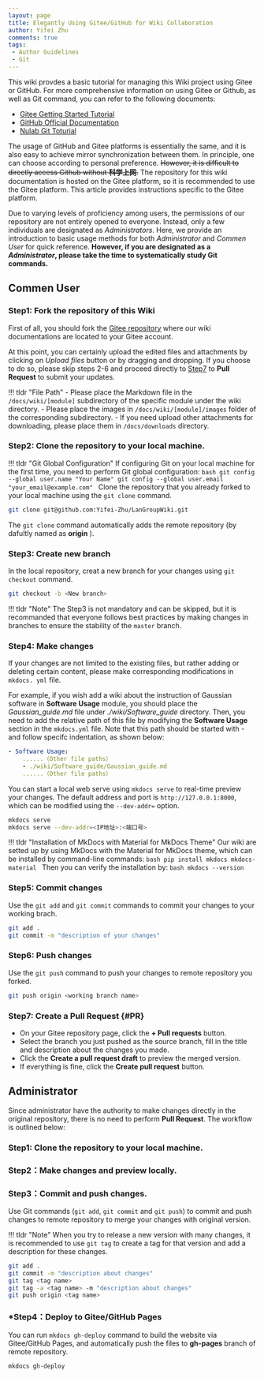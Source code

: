 ```yaml
---
layout: page
title: Elegantly Using Gitee/GitHub for Wiki Collaboration
author: Yifei Zhu
comments: true
tags:
 - Author Guidelines
 - Git
---
```

This wiki provdes a basic tutorial for managing this Wiki project using Gitee or GitHub.
For more comprehensive information on using Gitee or Github, as well as Git command, you can refer to the following documents:

- [Gitee Getting Started Tutorial](https://gitee.com/mvphp/start_with_Gitee)
- [GitHub Official Documentation](https://docs.github.com/zh)
- [Nulab Git Toturial](https://nulab.com/zh-cn/learn/software-development/git-tutorial/)

The usage of GitHub and Gitee platforms is essentially the same, and it is also easy to achieve mirror synchronization between them.
In principle, one can choose according to personal preference.
~~However, it is difficult to directly access Github without **科学上网**.~~
The repository for this wiki documentation is hosted on the Gitee platform, so it is recommended to use the Gitee platform.
This article provides instructions specific to the Gitee platform.

Due to varying levels of proficiency among users, the permissions of our repository are not entirely opened to everyone.
Instead, only a few individuals are designated as *Administrators*.
Here, we provide an introduction to basic usage methods for both *Administrator* and *Commen User* for quick reference.
**However, if you are designated as a *Administrator*, please take the time to systematically study Git commands.**

## Commen User
### Step1: Fork the repository of this Wiki
First of all, you should fork the [Gitee repository](https://gitee.com/LanGroup/LanGroupWiki.git) where our wiki documentations are located to your Gitee account.

At this point, you can certainly upload the edited files and attachments by clicking on *Upload files* button or by dragging and dropping.
If you choose to do so, please skip steps 2-6 and proceed directly to [Step7](#PR) to **Pull Request** to submit your updates.

!!! tldr "File Path"
    - Please place the Markdown file in the `/docs/wiki/[module]` subdirectory of the specific module under the wiki directory.
    - Please place the images in `/docs/wiki/[module]/images` folder of the corresponding subdirectory.
    - If you need upload other attachments for downloading, please place them in `/docs/downloads` directory.

### Step2: Clone the repository to your local machine.
!!! tldr "Git Global Configuration"
    If configuring Git on your local machine for the first time, you need to perform Git global configuration:
    ```bash
    git config --global user.name "Your Name"
    git config --global user.email "your_email@example.com"
    ```
Clone the repository that you already forked to your local machine using the `git clone` command.
```bash
git clone git@github.com:Yifei-Zhu/LanGroupWiki.git
```
The `git clone` command automatically adds the remote repository (by dafultly named as **origin** ).

### Step3: Create new branch
In the local repository, creat a new branch for your changes using `git checkout` command.
```bash
git checkout -b <New branch>
```
!!! tldr "Note"
    The Step3 is not mandatory and can be skipped, but it is recommanded that everyone follows best practices by making changes in branches to ensure the stability of the `master` branch.

### Step4: Make changes
If your changes are not limited to the existing files,  but rather adding or deleting certain content, please make corresponding modifications in `mkdocs. yml` file.

For example, if you wish add a wiki about the instruction of Gaussian software in **Software Usage** module, you should place the *Gaussian_guide.md* file under *./wiki/Software_guide* directory.
Then, you need to add the relative path of this file by modifying the **Software Usage** section in the `mkdocs.yml` file.
Note that this path should be started with - and follow specifc indentation, as shown below:
```YAML
- Software Usage:
    ......（Other file paths）
    - ./wiki/Software_guide/Gaussian_guide.md
    ......（Other file paths）
```

You can start a local web serve using `mkdocs serve` to real-time preview your changes.
The default address and port is `http://127.0.0.1:8000`, which can be modified using the `--dev-addr=` option.
```bash
mkdocs serve
mkdocs serve --dev-addr=<IP地址>:<端口号>
```

!!! tldr "Installation of MkDocs with Material for MkDocs Theme"
    Our wiki are setted up by using MkDocs with the Material for MkDocs theme, which can be installed by command-line commands:
    ```bash
    pip install mkdocs mkdocs-material
    ```
    Then you can verify the installation by:
    ```bash
    mkdocs --version
    ```

### Step5: Commit changes
Use the `git add` and `git commit` commands to commit your changes to your working brach.
```bash
git add .
git commit -m "description of your changes"
```

### Step6: Push changes
Use the `git push` command to push your changes to remote repository you forked.
```bash
git push origin <working branch name>
```

### Step7: Create a Pull Request {#PR}
- On your Gitee repository page, click the **+ Pull requests** button.
- Select the branch you just pushed as the source branch, fill in the title and description about the changes you made.
- Click the **Create a pull request draft** to preview the merged version.
- If everything is fine, click the **Create pull request** button.

## Administrator
Since administrator have the authority to make changes directly in the original repository, there is no need to perform **Pull Request**.
The workflow is outlined below:
### Step1: Clone the repository to your local machine.

### Step2：Make changes and preview locally.

### Step3：Commit and push changes.
Use Git commands (`git add`, `git commit` and `git push`) to commit and push changes to remote repository to merge your changes with original version.

!!! tldr "Note"
    When you try to release a new version with many changes, it is recommended to use `git tag` to create a tag for that version and add a description for these changes.

```bash
git add .
git commit -m "description about changes"
git tag <tag name>
git tag -a <tag name> -m "description about changes"
git push origin <tag name>
```

### *Step4：Deploy to Gitee/GitHub Pages
You can run `mkdocs gh-deploy` command to build the website via Gitee/GitHub Pages, and automatically push the files to **gh-pages** branch of remote repository.
```bash
mkdocs gh-deploy
```

